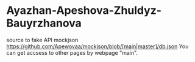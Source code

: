 # Ayazhan-Apeshova-Zhuldyz-Bauyrzhanova
source to fake API mockjson https://github.com/Apewovaa/mockjson/blob/[main|master]/db.json
You can get accsess to other pages by webpage "main".
